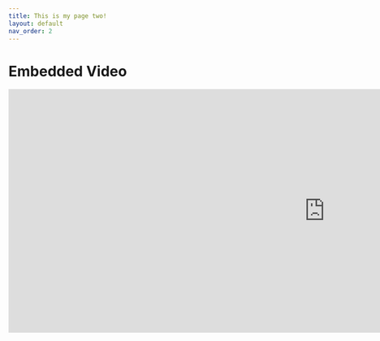 ```yaml
---
title: This is my page two!
layout: default
nav_order: 2
---
```


# Embedded Video
<iframe width="1245" height="480" src="https://www.youtube.com/embed/lE6RYpe9IT0" title="YouTube video player" frameborder="0" allow="accelerometer; autoplay; clipboard-write; encrypted-media; gyroscope; picture-in-picture" allowfullscreen></iframe>
